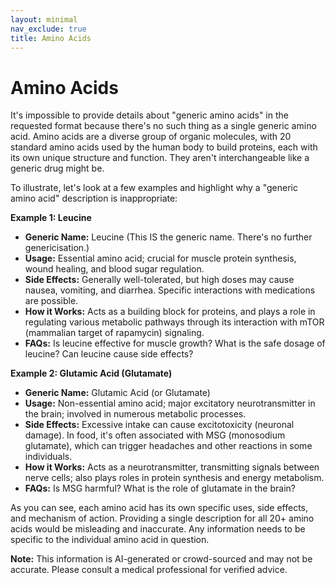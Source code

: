 ```yaml
---
layout: minimal
nav_exclude: true
title: Amino Acids
---
```


# Amino Acids

It's impossible to provide details about "generic amino acids" in the requested format because there's no such thing as a single generic amino acid.  Amino acids are a diverse group of organic molecules, with 20 standard amino acids used by the human body to build proteins, each with its own unique structure and function.  They aren't interchangeable like a generic drug might be.

To illustrate, let's look at a few examples and highlight why a "generic amino acid" description is inappropriate:

**Example 1:  Leucine**

* **Generic Name:**  Leucine (This IS the generic name. There's no further genericisation.)
* **Usage:** Essential amino acid; crucial for muscle protein synthesis, wound healing, and blood sugar regulation.
* **Side Effects:** Generally well-tolerated, but high doses may cause nausea, vomiting, and diarrhea.  Specific interactions with medications are possible.
* **How it Works:**  Acts as a building block for proteins, and plays a role in regulating various metabolic pathways through its interaction with mTOR (mammalian target of rapamycin) signaling.
* **FAQs:**  Is leucine effective for muscle growth? What is the safe dosage of leucine? Can leucine cause side effects?

**Example 2:  Glutamic Acid (Glutamate)**

* **Generic Name:** Glutamic Acid (or Glutamate)
* **Usage:**  Non-essential amino acid; major excitatory neurotransmitter in the brain; involved in numerous metabolic processes.
* **Side Effects:**  Excessive intake can cause excitotoxicity (neuronal damage).  In food, it's often associated with MSG (monosodium glutamate), which can trigger headaches and other reactions in some individuals.
* **How it Works:**  Acts as a neurotransmitter, transmitting signals between nerve cells; also plays roles in protein synthesis and energy metabolism.
* **FAQs:** Is MSG harmful?  What is the role of glutamate in the brain?


As you can see, each amino acid has its own specific uses, side effects, and mechanism of action.  Providing a single description for all 20+ amino acids would be misleading and inaccurate.  Any information needs to be specific to the individual amino acid in question.


**Note:** This information is AI-generated or crowd-sourced and may not be accurate. Please consult a medical professional for verified advice.